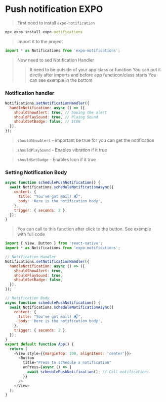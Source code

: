 # Push notification EXPO
> First need to install ```expo-notification```
```cmd
npx expo install expo-notifications
```
> Import it to the project
```js
import * as Notifications from 'expo-notifications'; 
```
> Now need to sed Notification Handler 
>> It need to be outside of your app class or function
>> You can put it dirctly after imports and before app functicon/class starts You can see exemple in the bottom
### Notification handler
```js
Notifications.setNotificationHandler({
  handleNotification: async () => ({
    shouldShowAlert: true, // Sowing the alert
    shouldPlaySound: true, // Plaing Sound
    shouldSetBadge: false, // ICON
  }),
});
```
> ```shouldShowAlert``` - important be true for you can get the notification

> ```shouldPlaySound``` - Enables vibration if it true

> ```shouldSetBadge``` - Enables Icon if it true

### Setting Notification Body
```js
async function schedulePushNotification() {
  await Notifications.scheduleNotificationAsync({
    content: {
      title: "You've got mail! 📬",
      body: 'Here is the notification body',
    },
    trigger: { seconds: 2 },
  });
}
```
> You can call to this function after click to the button. See exemple with full code
```js
import { View, Button } from 'react-native';
import * as Notifications from 'expo-notifications';

// Notification Handler
Notifications.setNotificationHandler({
  handleNotification: async () => ({
    shouldShowAlert: true,
    shouldPlaySound: true,
    shouldSetBadge: false,
  }),
});

// Notification Body
async function schedulePushNotification() {
  await Notifications.scheduleNotificationAsync({
    content: {
      title: "You've got mail! 📬",
      body: 'Here is the notification body',
    },
    trigger: { seconds: 2 },
  });
}
export default function App() {
  return (
    <View style={{marginTop: 100, alignItems: 'center'}}>
      <Button
        title="Press to schedule a notification"
        onPress={async () => {
          await schedulePushNotification(); // Call notification!
        }}
      />
    </View>
  );
}
```